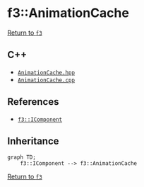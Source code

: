 # f3::AnimationCache

[Return to `f3`](/docs/f3.md)

## C++

- [`AnimationCache.hpp`](/c++/include/AnimationCache.hpp)
- [`AnimationCache.cpp`](/c++/source/AnimationCache.cpp)

## References

- [`f3::IComponent`](/docs/f3/IComponent.md)

## Inheritance

```mermaid
graph TD;
    f3::IComponent --> f3::AnimationCache
```

[Return to `f3`](/docs/f3.md)